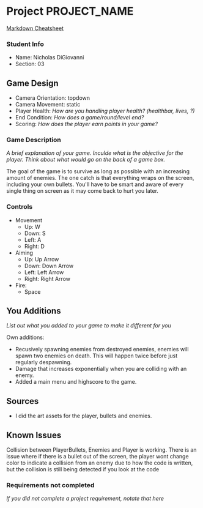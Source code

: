 # Project PROJECT_NAME

[Markdown Cheatsheet](https://github.com/adam-p/markdown-here/wiki/Markdown-Here-Cheatsheet)

### Student Info

-   Name: Nicholas DiGiovanni
-   Section: 03

## Game Design

-   Camera Orientation: topdown
-   Camera Movement: static
-   Player Health: _How are you handling player health? (healthbar, lives, ?)_
-   End Condition: _How does a game/round/level end?_
-   Scoring: _How does the player earn points in your game?_

### Game Description

_A brief explanation of your game. Inculde what is the objective for the player. Think about what would go on the back of a game box._

The goal of the game is to survive as long as possible with an increasing amount of enemies. The one catch is that everything wraps on the screen,
including your own bullets. You'll have to be smart and aware of every single thing on screen as it may come back to hurt you later.

### Controls

-   Movement
    -   Up: W
    -   Down: S
    -   Left: A
    -   Right: D
-   Aiming
    -   Up: Up Arrow
    -   Down: Down Arrow
    -   Left: Left Arrow
    -   Right: Right Arrow
-   Fire: 
    - Space

## You Additions
_List out what you added to your game to make it different for you_

Own additions:
- Recusively spawning enemies from destroyed enemies, enemies will spawn two enemies on death. This will happen twice before just regularly despawning.
- Damage that increases exponentially when you are colliding with an enemy.
- Added a main menu and highscore to the game.

## Sources
- I did the art assets for the player, bullets and enemies.

## Known Issues
Collision between PlayerBullets, Enemies and Player is working. There is an issue where if there is a bullet out of the screen, the player wont change color to indicate a collision from an enemy due to how the code is written, but the collision is still being detected if you look at the code

### Requirements not completed

_If you did not complete a project requirement, notate that here_
